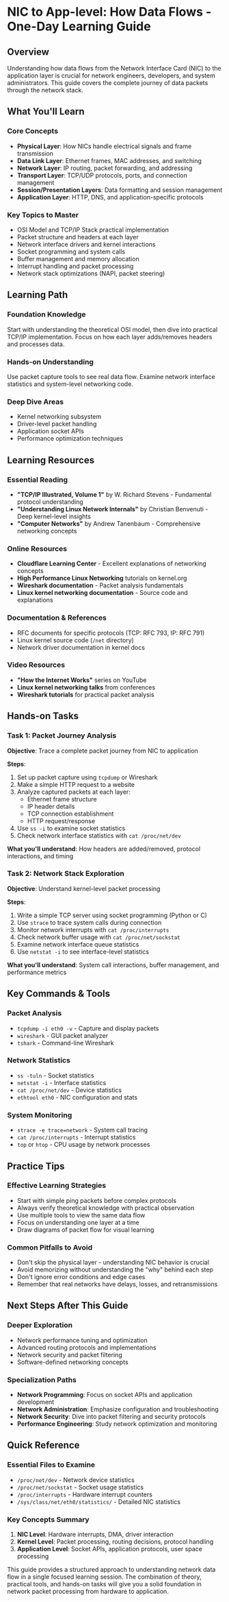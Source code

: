 # NIC to App-level: How Data Flows - One-Day Learning Guide

## Overview
Understanding how data flows from the Network Interface Card (NIC) to the application layer is crucial for network engineers, developers, and system administrators. This guide covers the complete journey of data packets through the network stack.

## What You'll Learn

### Core Concepts
- **Physical Layer**: How NICs handle electrical signals and frame transmission
- **Data Link Layer**: Ethernet frames, MAC addresses, and switching
- **Network Layer**: IP routing, packet forwarding, and addressing
- **Transport Layer**: TCP/UDP protocols, ports, and connection management
- **Session/Presentation Layers**: Data formatting and session management
- **Application Layer**: HTTP, DNS, and application-specific protocols

### Key Topics to Master
- OSI Model and TCP/IP Stack practical implementation
- Packet structure and headers at each layer
- Network interface drivers and kernel interactions
- Socket programming and system calls
- Buffer management and memory allocation
- Interrupt handling and packet processing
- Network stack optimizations (NAPI, packet steering)

## Learning Path

### Foundation Knowledge
Start with understanding the theoretical OSI model, then dive into practical TCP/IP implementation. Focus on how each layer adds/removes headers and processes data.

### Hands-on Understanding
Use packet capture tools to see real data flow. Examine network interface statistics and system-level networking code.

### Deep Dive Areas
- Kernel networking subsystem
- Driver-level packet handling
- Application socket APIs
- Performance optimization techniques

## Learning Resources

### Essential Reading
- **"TCP/IP Illustrated, Volume 1"** by W. Richard Stevens - Fundamental protocol understanding
- **"Understanding Linux Network Internals"** by Christian Benvenuti - Deep kernel-level insights
- **"Computer Networks"** by Andrew Tanenbaum - Comprehensive networking concepts

### Online Resources
- **Cloudflare Learning Center** - Excellent explanations of networking concepts
- **High Performance Linux Networking** tutorials on kernel.org
- **Wireshark documentation** - Packet analysis fundamentals
- **Linux kernel networking documentation** - Source code and explanations

### Documentation & References
- RFC documents for specific protocols (TCP: RFC 793, IP: RFC 791)
- Linux kernel source code (`/net` directory)
- Network driver documentation in kernel docs

### Video Resources
- **"How the Internet Works"** series on YouTube
- **Linux kernel networking talks** from conferences
- **Wireshark tutorials** for practical packet analysis

## Hands-on Tasks

### Task 1: Packet Journey Analysis
**Objective**: Trace a complete packet journey from NIC to application

**Steps**:
1. Set up packet capture using `tcpdump` or Wireshark
2. Make a simple HTTP request to a website
3. Analyze captured packets at each layer:
   - Ethernet frame structure
   - IP header details
   - TCP connection establishment
   - HTTP request/response
4. Use `ss -i` to examine socket statistics
5. Check network interface statistics with `cat /proc/net/dev`

**What you'll understand**: How headers are added/removed, protocol interactions, and timing

### Task 2: Network Stack Exploration
**Objective**: Understand kernel-level packet processing

**Steps**:
1. Write a simple TCP server using socket programming (Python or C)
2. Use `strace` to trace system calls during connection
3. Monitor network interrupts with `cat /proc/interrupts`
4. Check network buffer usage with `cat /proc/net/sockstat`
5. Examine network interface queue statistics
6. Use `netstat -i` to see interface-level statistics

**What you'll understand**: System call interactions, buffer management, and performance metrics

## Key Commands & Tools

### Packet Analysis
- `tcpdump -i eth0 -v` - Capture and display packets
- `wireshark` - GUI packet analyzer
- `tshark` - Command-line Wireshark

### Network Statistics
- `ss -tuln` - Socket statistics
- `netstat -i` - Interface statistics
- `cat /proc/net/dev` - Device statistics
- `ethtool eth0` - NIC configuration and stats

### System Monitoring
- `strace -e trace=network` - System call tracing
- `cat /proc/interrupts` - Interrupt statistics
- `top` or `htop` - CPU usage by network processes

## Practice Tips

### Effective Learning Strategies
- Start with simple ping packets before complex protocols
- Always verify theoretical knowledge with practical observation
- Use multiple tools to view the same data flow
- Focus on understanding one layer at a time
- Draw diagrams of packet flow for visual learning

### Common Pitfalls to Avoid
- Don't skip the physical layer - understanding NIC behavior is crucial
- Avoid memorizing without understanding the "why" behind each step
- Don't ignore error conditions and edge cases
- Remember that real networks have delays, losses, and retransmissions

## Next Steps After This Guide

### Deeper Exploration
- Network performance tuning and optimization
- Advanced routing protocols and implementations
- Network security and packet filtering
- Software-defined networking concepts

### Specialization Paths
- **Network Programming**: Focus on socket APIs and application development
- **Network Administration**: Emphasize configuration and troubleshooting
- **Network Security**: Dive into packet filtering and security protocols
- **Performance Engineering**: Study network optimization and monitoring

## Quick Reference

### Essential Files to Examine
- `/proc/net/dev` - Network device statistics
- `/proc/net/sockstat` - Socket usage statistics
- `/proc/interrupts` - Hardware interrupt counters
- `/sys/class/net/eth0/statistics/` - Detailed NIC statistics

### Key Concepts Summary
1. **NIC Level**: Hardware interrupts, DMA, driver interaction
2. **Kernel Level**: Packet processing, routing decisions, protocol handling
3. **Application Level**: Socket APIs, application protocols, user space processing

This guide provides a structured approach to understanding network data flow in a single focused learning session. The combination of theory, practical tools, and hands-on tasks will give you a solid foundation in network packet processing from hardware to application.
